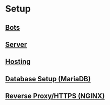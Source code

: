 # Setup

## [Bots](bots/)

## [Server](server/)

## [Hosting](hosting/)

## [Database Setup (MariaDB)](DATABASE/)

## [Reverse Proxy/HTTPS (NGINX)](HTTPS/)
